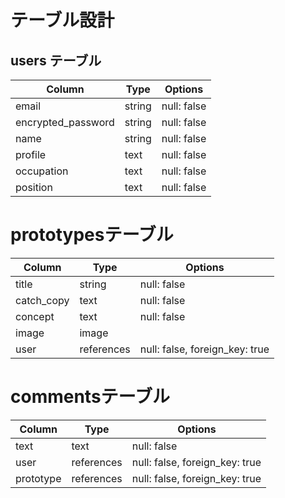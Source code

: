 # テーブル設計

## users テーブル

| Column             | Type   | Options     |
| ------------------ | ------ | ----------- |
| email              | string | null: false |
| encrypted_password | string | null: false |
| name               | string | null: false |
| profile            | text   | null: false |
| occupation         | text   | null: false |
| position           | text   | null: false |

# prototypesテーブル

| Column             | Type      | Options                       |
| ------------------ | --------- | ----------------------------- |
| title              | string    | null: false                   |
| catch_copy         | text      | null: false                   |
| concept            | text      | null: false                   |
| image              | image     |                               |
| user               | references| null: false, foreign_key: true|

# commentsテーブル

| Column             | Type      | Options                       |
| ------------------ | --------- | ----------------------------- |
| text               | text      | null: false                   |
| user               | references| null: false, foreign_key: true|
| prototype          | references| null: false, foreign_key: true|
